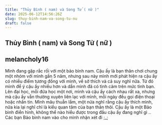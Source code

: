 ```yaml
---
title: "Thủy Bình ( nam) và Song Tử ( nữ )"
date: 2025-06-12T14:56:26Z
slug: thuy-binh-nam-va-song-tu-nu
draft: false
---
```


## Thủy Bình ( nam) và Song Tử ( nữ )

## melancholy16

Mình đang gặp rắc rối với một bảo bình nam. Cậu ấy là bạn thân chơi chung một nhóm với mình gần 5 năm, nhưng sau này mình mới phát hiện ra cậu ấy có nhiều điểm tương đồng với mình, về sở thích và cả suy nghĩ nữa. Từ đó mình để ý cậu ấy nhiều hơn và dần mình đã có tình cảm trên mức tình bạn. Lên đại học, mỗi đứa học một nơi, mình và cậu ấy cách nhau rất xa, nhưng mà cậu ấy vẫn thường xuyên liên lạc với mình, mỗi ngày đều gọi điện thoại hoặc nhắn tin. Mình mâu thuẫn lắm, một nửa nghĩ rằng cậu ấy thích mình, nữa kia lại nghĩ chỉ là kiểu quan tâm của bạn thân thôi. Cậu ấy là một Bảo bình điển hình, không thể nào hiểu được trong đầu cậu ấy đang nghĩ gì ..
Các bạn Bảo bình nam vào cho mình nhận xét đi ;_;